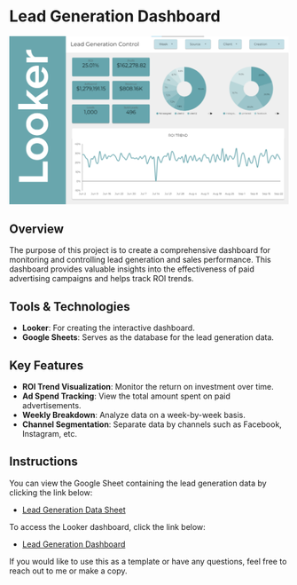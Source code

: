 # Lead Generation Dashboard

![banner](banner.png)

## Overview
The purpose of this project is to create a comprehensive dashboard for monitoring and controlling lead generation and sales performance. This dashboard provides valuable insights into the effectiveness of paid advertising campaigns and helps track ROI trends.

## Tools & Technologies
- **Looker**: For creating the interactive dashboard.
- **Google Sheets**: Serves as the database for the lead generation data.

## Key Features
- **ROI Trend Visualization**: Monitor the return on investment over time.
- **Ad Spend Tracking**: View the total amount spent on paid advertisements.
- **Weekly Breakdown**: Analyze data on a week-by-week basis.
- **Channel Segmentation**: Separate data by channels such as Facebook, Instagram, etc.

## Instructions
You can view the Google Sheet containing the lead generation data by clicking the link below:
- [Lead Generation Data Sheet](https://docs.google.com/spreadsheets/d/1oJ0iLfiNLlcZ0xe0KqvMfL2lTPJa0dXS5U8kRIp3T5s/edit?usp=sharing)

To access the Looker dashboard, click the link below:
- [Lead Generation Dashboard](https://lookerstudio.google.com/reporting/9c5e1478-f366-425e-8906-c6dbefc24f30)

If you would like to use this as a template or have any questions, feel free to reach out to me or make a copy.
